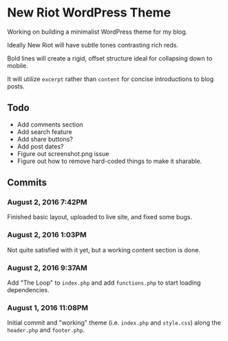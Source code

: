 # New Riot WordPress Theme

Working on building a minimalist WordPress theme for my blog.

Ideally New Riot will have subtle tones contrasting rich reds.

Bold lines will create a rigid, offset structure ideal for collapsing down to mobile.

It will utilize `excerpt` rather than `content` for concise introductions to blog posts.

## Todo

* Add comments section
* Add search feature
* Add share buttons?
* Add post dates?
* Figure out screenshot.png issue
* Figure out how to remove hard-coded things to make it sharable.

## Commits

### August 2, 2016 7:42PM

Finished basic layout, uploaded to live site, and fixed some bugs.

### August 2, 2016 1:03PM

Not quite satisfied with it yet, but a working content section is done.

### August 2, 2016 9:37AM

Add "The Loop" to `index.php` and add `functions.php` to start loading dependencies.

### August 1, 2016 11:08PM

Initial commit and "working" theme (i.e. `index.php` and `style.css`) along the `header.php` and `footer.php`.
